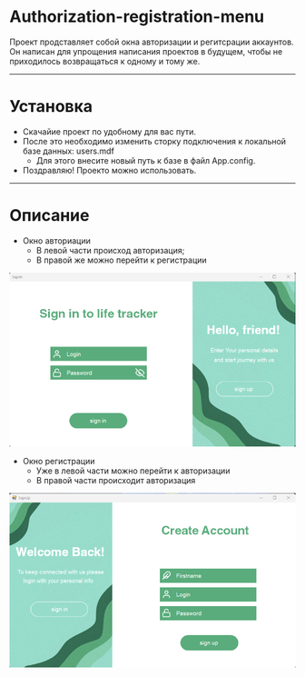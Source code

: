 # Authorization-registration-menu
Проект продставляет собой окна авторизации и регитсрации аккаунтов. Он написан для упрощения написания проектов в будущем, чтобы не приходилось возвращаться к одному и тому же.
___
# Установка 
* Скачайие проект по удобному для вас пути.
* После это необходимо изменить сторку подключения к локальной базе данных: users.mdf
  * Для этого внесите новый путь к базе в файл App.config.
* Поздравляю! Проекто можно использовать.
___
# Описание 
* Окно авториации
  * В левой части происход авторизация;
  * В правой же можно перейти к регистрации
<img src="images/SignIn.png" width="1000">

* Окно регистрации
  * Уже в левой части можно перейти к авторизации
  * В правой части происходит авторизация
<img src="images/SignUp.png" width="1000">
